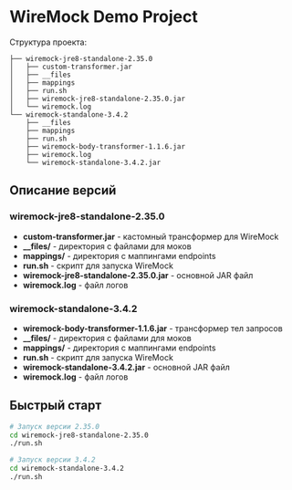 # WireMock Demo Project

Структура проекта:

```
├── wiremock-jre8-standalone-2.35.0
│   ├── custom-transformer.jar
│   ├── __files
│   ├── mappings
│   ├── run.sh
│   ├── wiremock-jre8-standalone-2.35.0.jar
│   └── wiremock.log
└── wiremock-standalone-3.4.2
    ├── __files
    ├── mappings
    ├── run.sh
    ├── wiremock-body-transformer-1.1.6.jar
    ├── wiremock.log
    └── wiremock-standalone-3.4.2.jar
```

## Описание версий

### wiremock-jre8-standalone-2.35.0
- **custom-transformer.jar** - кастомный трансформер для WireMock
- **__files/** - директория с файлами для моков
- **mappings/** - директория с маппингами endpoints
- **run.sh** - скрипт для запуска WireMock
- **wiremock-jre8-standalone-2.35.0.jar** - основной JAR файл
- **wiremock.log** - файл логов

### wiremock-standalone-3.4.2  
- **wiremock-body-transformer-1.1.6.jar** - трансформер тел запросов
- **__files/** - директория с файлами для моков
- **mappings/** - директория с маппингами endpoints
- **run.sh** - скрипт для запуска WireMock
- **wiremock-standalone-3.4.2.jar** - основной JAR файл
- **wiremock.log** - файл логов

## Быстрый старт

```bash
# Запуск версии 2.35.0
cd wiremock-jre8-standalone-2.35.0
./run.sh

# Запуск версии 3.4.2  
cd wiremock-standalone-3.4.2
./run.sh
```
